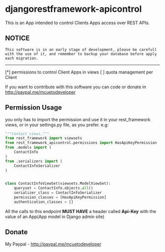 # djangorestframework-apicontrol

This is an App intended to control Clients Apps access over REST APIs.

## NOTICE
```
This software is in an early stage of development, please be carefull with the use of it, and remember to backup your database before apply each migration.
```

***

[*] permissions to control Client Apps in views
[ ] quota management per Client

If you want to contribute with this software you can code or donate in http://paypal.me/mcuetodeveloper


## Permission Usage
you only has to import the permission and use it in your rest_framework views, or in your settings.py file, as you prefer. e.g:

``` python
"""Contact views."""
from rest_framework import viewsets
from rest_framework_apicontrol.permissions import HasApiKeyPermission
from .models import (
    ContactInfo
)
from .serializers import (
    ContactInfoSerializer
)


class ContactInfoViewSet(viewsets.ModelViewSet):
    queryset = ContactInfo.objects.all()
    serializer_class = ContactInfoSerializer
    permission_classes = [HasApiKeyPermission]
    authentication_classes = []

```

All the calls to this endpoint **MUST HAVE** a header called **Api-Key** with the value of an App(App model in Django admin site)

## Donate
My Paypal - http://paypal.me/mcuetodeveloper

